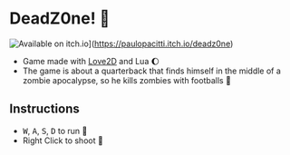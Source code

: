 # DeadZ0ne! :football:

![Available on itch.io](http://jessemillar.github.io/available-on-itchio-badge/badge-bw.png)](https://paulopacitti.itch.io/deadz0ne)

- Game made with [Love2D](https://love2d.org/) and Lua :moon:
- The game is about a quarterback that finds himself in the middle of a zombie apocalypse, so he kills zombies with footballs :football:

## Instructions
- <kbd>W</kbd>, <kbd>A</kbd>, <kbd>S</kbd>, <kbd>D</kbd> to run :runner:
- Right Click to shoot :football: